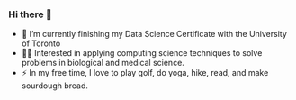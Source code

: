 ### Hi there 👋

- :dna: I’m currently finishing my Data Science Certificate with the University of Toronto
- :woman_scientist: Interested in applying computing science techniques to solve problems in biological and medical science. 
- ⚡ In my free time, I love to play golf, do yoga, hike, read, and make sourdough bread.

<!--
**MariaGarzon/MariaGarzon** is a ✨ _special_ ✨ repository because its `README.md` (this file) appears on your GitHub profile.


- :dna: I’m currently finishing my Data Science Certificate with the University of Toronto
- :woman_scientist: Interested in applying computing science techniques to solve problems in biological and medical science. 
- ⚡ In my free time, I love to play golf, do yoga, hike, read, and make sourdough bread.

-->
